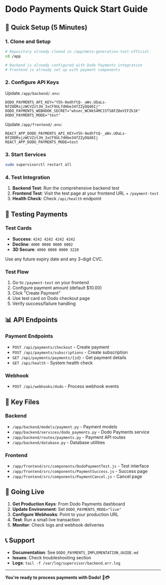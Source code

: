 # Dodo Payments Quick Start Guide

## 🚀 Quick Setup (5 Minutes)

### 1. Clone and Setup
```bash
# Repository already cloned in /app/meta-generation-tool-official
cd /app

# Backend is already configured with Dodo Payments integration
# Frontend is already set up with payment components
```

### 2. Configure API Keys
Update `/app/backend/.env`:
```env
DODO_PAYMENTS_API_KEY="Y5h-0edhftQ-_aWv.UDaLs-NfZ0DRsjzWCVZztJH_3xCF9UL7dHbe34fZZyDQd6Ij"
DODO_PAYMENTS_WEBHOOK_SECRET="whsec_WCNk54MC15TS8FZ8eVIFZk1K"
DODO_PAYMENTS_MODE="test"
```

Update `/app/frontend/.env`:
```env
REACT_APP_DODO_PAYMENTS_API_KEY=Y5h-0edhftQ-_aWv.UDaLs-NfZ0DRsjzWCVZztJH_3xCF9UL7dHbe34fZZyDQd6Ij
REACT_APP_DODO_PAYMENTS_MODE=test
```

### 3. Start Services
```bash
sudo supervisorctl restart all
```

### 4. Test Integration
1. **Backend Test**: Run the comprehensive backend test
2. **Frontend Test**: Visit the test page at your frontend URL + `/payment-test`
3. **Health Check**: Check `/api/health` endpoint

## 🧪 Testing Payments

### Test Cards
- **Success**: `4242 4242 4242 4242`
- **Decline**: `4000 0000 0000 0002`
- **3D Secure**: `4000 0000 0000 3220`

Use any future expiry date and any 3-digit CVC.

### Test Flow
1. Go to `/payment-test` on your frontend
2. Configure payment amount (default $10.00)
3. Click "Create Payment"
4. Use test card on Dodo checkout page
5. Verify success/failure handling

## 📊 API Endpoints

### Payment Endpoints
- `POST /api/payments/checkout` - Create payment
- `POST /api/payments/subscriptions` - Create subscription
- `GET /api/payments/payments/{id}` - Get payment details
- `GET /api/health` - System health check

### Webhook
- `POST /api/webhooks/dodo` - Process webhook events

## 🔧 Key Files

### Backend
- `/app/backend/models/payment.py` - Payment models
- `/app/backend/services/dodo_payments.py` - Dodo Payments service
- `/app/backend/routes/payments.py` - Payment API routes
- `/app/backend/database.py` - Database utilities

### Frontend
- `/app/frontend/src/components/DodoPaymentTest.js` - Test interface
- `/app/frontend/src/components/PaymentSuccess.js` - Success page
- `/app/frontend/src/components/PaymentCancel.js` - Cancel page

## 🎯 Going Live

1. **Get Production Keys**: From Dodo Payments dashboard
2. **Update Environment**: Set `DODO_PAYMENTS_MODE="live"`
3. **Configure Webhooks**: Point to your production URL
4. **Test**: Run a small live transaction
5. **Monitor**: Check logs and webhook deliveries

## 📞 Support

- **Documentation**: See `DODO_PAYMENTS_IMPLEMENTATION_GUIDE.md`
- **Issues**: Check troubleshooting section
- **Logs**: `tail -f /var/log/supervisor/backend.err.log`

---

**You're ready to process payments with Dodo! 🦤💳**
